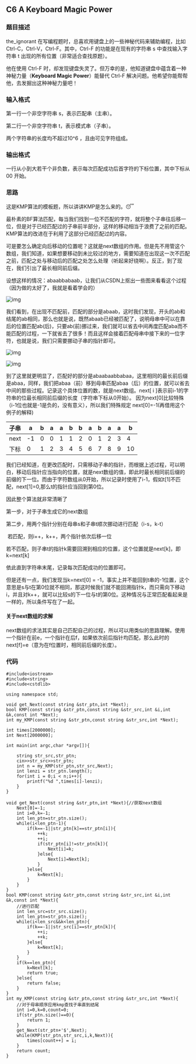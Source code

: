 ## C6 A Keyboard Magic Power

### 题目描述

the_ignorant 在写编程题时，总喜欢用键盘上的一些神秘代码来辅助编程，比如 Ctrl-C，Ctrl-V，Ctrl-F。其中，Ctrl-F 的功能是在现有的字符串 s 中查找输入字符串 t 出现的所有位置（非常适合查找原题）。

他在使用 Ctrl-F 时，却发现键盘失灵了。但万幸的是，他知道键盘中蕴含着一种神秘力量（**Keyboard Magic Power**）能替代 Ctrl-F 解决问题。他希望你能帮帮他，去发掘出这种神秘力量吧！

### 输入格式

第一行一个非空字符串 s，表示匹配串（主串）。

第二行一个非空字符串 t，表示模式串（子串）。

两个字符串的长度均不超过10^6 ，且由可见字符组成。

### 输出格式

一行从小到大若干个非负数，表示每次匹配成功后首字符的下标位置，其中下标从 00 开始。

### 思路

这是KMP算法的模板题，所以讲讲KMP是怎么来的。😴

最朴素的BF算法匹配，每当我们找到一位不匹配的字符，就将整个子串往后移一位，但是对于已经匹配过的子串前半部分，这样的移动相当于浪费了之前的匹配。KMP算法的改进在于利用了这部分已经匹配过的内容。

可是要怎么确定向后移动的位置呢？这就是next数组的作用。但是先不用管这个数组，我们知道，如果想要移动到未比较过的地方，需要知道在出现这一次不匹配之前，匹配之处与移动后的匹配之处怎么处理（听起来好绕啊）。反正，到了现在，我们引出了最长相同前后缀。

设想这样的情况：abaabbabaab，让我们从CSDN上抠出一些图来看看这个过程（因为做的太好了，我就是看着学会的）

![img](https://img-blog.csdnimg.cn/img_convert/5cdf827f822a9aeec0ec3e2df2c5f958.gif)

我们看到，在出现不匹配前，匹配的部分是abaab，这时我们发现，开头的ab和结尾的ab相同，那么也就是说，既然abaab已经被匹配了，说明母串中可以在靠后的位置匹配ab(后)，只要ab(前)挪过来，我们就可以省去中间再度匹配aba而不能匹配的过程，一下就省去了很多！而且这样会接着匹配母串中接下来的一位字符，也就是说，我们只需要挪动子串的指针即可。

![img](https://img-blog.csdnimg.cn/img_convert/d85fe715e4df2235bfe50f691ccf0b5d.gif)

![img](https://img-blog.csdnimg.cn/img_convert/c1f2ff68583e7e0e081bf0fb0589620d.gif)

到了这里就更明显了，匹配好的部分是abaabaabbabaa，这里相同的最长前后缀是abaa，同样，我们把abaa（前）移到母串匹配abaa（后）的位置，就可以省去中间的那些过程。记录这个具体位置的数，就是next数组。next[ i ]表示前i-1的字符串的位最长相同前后缀的长度（字符串下标从0开始）。
因为next[0]比较特殊（i-1位也就是-1是负的，没有意义），所以我们特殊规定 next[0]=-1(再借用这个例子的解释)

| 子串 | a    | b    | a    | a    | b    | b    | a    | b    | a    | a    | b    |
| ---- | ---- | ---- | ---- | ---- | ---- | ---- | ---- | ---- | ---- | ---- | ---- |
| next | -1   | 0    | 0    | 1    | 1    | 2    | 0    | 1    | 2    | 3    | 4    |
| 下标 | 0    | 1    | 2    | 3    | 4    | 5    | 6    | 7    | 8    | 9    | 10   |

我们已经知道，在更改匹配时，只需移动子串的指针，而根据上述过程，可以明白，移动后指针应当指向的位置，就是next数组的值，即此时最长相同前后缀的前缀的下一位。而由于字符数组从0开始，所以记录时使用了i-1，假如t[1]不匹配，next[1]=0,那么t的指针应当回到第0位。

因此整个算法就非常清晰了

第一步，对于子串生成它的next数组

第二步，用两个指针分别在母串s和子串t顺次挪动进行匹配（i-s，k-t）

​	若匹配，则i++，k++，两个指针依次后移一位

​	若不匹配，则子串t的指针k需要回溯到相应的位置，这个位置就是next[k]，即k=next[k]

依此直到字符串末尾，记录每次匹配成功的位置即可。

但是还有一点，我们发现当k=next[0] = -1，事实上并不能回到t串的-1位置，这个意思是s与t在第0位就不相同，那这时候我们就不能回溯指针k，而只需向下移动i，并且对k++，就可以比较s的下一位与t的第0位。这种情况与正常匹配看起来是一样的，所以条件写在了一起。

#### 关于next数组的求解

next数组的求法其实是自己匹配自己的过程，所以可以用类似的思路理解。使用一个指针在前e，一个指针在后f，如果依次前后指针均匹配，那么此时的next[f]=e（意为在f位置时，相同前后缀的长度）。

### 代码

```
#include<iostream>
#include<string>
#include<cstdlib>
 
using namespace std;
 
void get_Next(const string &str_ptn,int *Next);
bool KMP(const string &str_ptn,const string &str_src,int &i,int &k,const int *Next);
int my_KMP(const string &str_ptn,const string &str_src,int *Next);
 
int times[2000000];
int Next[2000000];
 
int main(int argc,char *argv[]){
	
	string str_src,str_ptn;
	cin>>str_src>>str_ptn;
	int n = my_KMP(str_ptn,str_src,Next);
	int lenzi = str_ptn.length();
	for(int i = 0;i < n;i++){
		printf("%d ",times[i]-lenzi);
	}
}
 
void get_Next(const string &str_ptn,int *Next){//获取next数组
	Next[0]=-1;
	int i=0,k=-1;
	int len_ptn=str_ptn.size();
	while(i<len_ptn-1){
		if(k==-1||str_ptn[k]==str_ptn[i]){
			++k;
			++i;
			if(str_ptn[i]!=str_ptn[k]){
				Next[i]=k;
			}else{
				Next[i]=Next[k];
			}
		}else{
			k=Next[k];
		}
	}
}
bool KMP(const string &str_ptn,const string &str_src,int &i,int &k,const int *Next){
	//进行匹配
	int len_src=str_src.size();
	int len_ptn=str_ptn.size();
	while(i<len_src&&k<len_ptn){
		if(k==-1||str_src[i]==str_ptn[k]){
			++i;
			++k;
		}else{
			k=Next[k];
		}
	}
	if(k==len_ptn){
		k=Next[k];
		return true;
	}else{
		return false;
	}
}
int my_KMP(const string &str_ptn,const string &str_src,int *Next){
	//对于母串顺序应用kmp查找子串直到结尾
	int i=0,k=0,count=0;
	if(str_ptn.size()==0){
		return 1;
	}
	get_Next(str_ptn+'$',Next);
	while(KMP(str_ptn,str_src,i,k,Next)){
		times[count++] = i;
	}
	return count;
}
```

